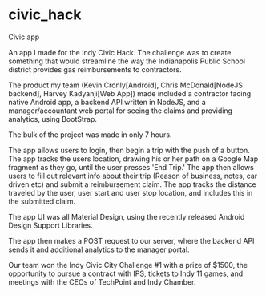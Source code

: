 # civic_hack
Civic app

An app I made for the Indy Civic Hack. The challenge was to create something that would streamline the way the Indianapolis Public School district provides gas reimbursements to contractors.

The product my team (Kevin Cronly[Android], Chris McDonald[NodeJS backend], Harvey Kadyanji[Web App]) made included a contractor facing native Android app, a backend API written in NodeJS, and a manager/accountant web portal for seeing the claims and providing analytics, using BootStrap.

The bulk of the project was made in only 7 hours.

The app allows users to login, then begin a trip with the push of a button. The app tracks the users location, drawing his or her path on a Google Map fragment as they go, until the user presses 'End Trip.' The app then allows users to fill out relevant info about their trip (Reason of business, notes, car driven etc) and submit a reimbursement claim. The app tracks the distance traveled by the user, user start and user stop location, and includes this in the submitted claim.

The app UI was all Material Design, using the recently released Android Design Support Libraries.

The app then makes a POST request to our server, where the backend API sends it and additional analytics to the manager portal.

Our team won the Indy Civic City Challenge #1 with a prize of $1500, the opportunity to pursue a contract with IPS, tickets to Indy 11 games, and meetings with the CEOs of TechPoint and Indy Chamber.
